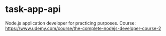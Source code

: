 # task-app-api
Node.js application developer for practicing purposes.
Course: https://www.udemy.com/course/the-complete-nodejs-developer-course-2
